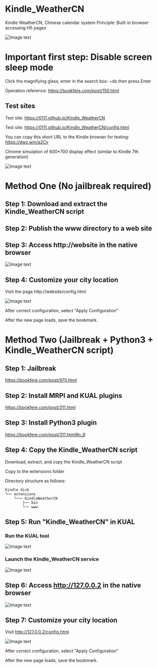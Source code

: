 # Kindle_WeatherCN
Kindle WeatherCN, Chinese calendar system
Principle: Built-in browser accessing H5 pages

![Image text](https://raw.githubusercontent.com/0111/Kindle_WeatherCN/main/00-JustSoso.jpg)

# Important first step: Disable screen sleep mode
Click the magnifying glass, enter in the search box: ~ds then press Enter

Operation reference: https://bookfere.com/post/150.html

## Test sites
Test site: https://0111.github.io/Kindle_WeatherCN

Test site: https://0111.github.io/Kindle_WeatherCN/config.html

You can copy this short URL to the Kindle browser for testing: https://dwz.win/a2Cy

Chrome simulation of 600*700 display effect (similar to Kindle 7th generation)

![Image text](https://raw.githubusercontent.com/0111/Kindle_WeatherCN/main/05-Chome_WebView.png)

# Method One (No jailbreak required)
## Step 1: Download and extract the Kindle_WeatherCN script

## Step 2: Publish the www directory to a web site

## Step 3: Access http://website in the native browser
![Image text](https://raw.githubusercontent.com/0111/Kindle_WeatherCN/main/03-WebVist_127-0-0-2.png)

## Step 4: Customize your city location
Visit the page http://website/config.html

![Image text](https://raw.githubusercontent.com/0111/Kindle_WeatherCN/main/04-Setting_City.png)

After correct configuration, select "Apply Configuration"

After the new page loads, save the bookmark.

# Method Two (Jailbreak + Python3 + Kindle_WeatherCN script)

## Step 1: Jailbreak
https://bookfere.com/post/970.html

## Step 2: Install MRPI and KUAL plugins
https://bookfere.com/post/311.html

## Step 3: Install Python3 plugin
https://bookfere.com/post/311.html#p_8

## Step 4: Copy the Kindle_WeatherCN script
Download, extract, and copy the Kindle_WeatherCN script

Copy to the extensions folder

Directory structure as follows:
```
Kindle disk
└── extensions
    └─── KindleWeatherCN
        ├── bin
        └── www
```

## Step 5: Run "Kindle_WeatherCN" in KUAL
### Run the KUAL tool

![Image text](https://raw.githubusercontent.com/0111/Kindle_WeatherCN/main/01-Run_KUAL-Plugin.png)

### Launch the Kindle_WeatherCN service

![Image text](https://raw.githubusercontent.com/0111/Kindle_WeatherCN/main/02-Start_KWService.png)

## Step 6: Access http://127.0.0.2 in the native browser
![Image text](https://raw.githubusercontent.com/0111/Kindle_WeatherCN/main/03-WebVist_127-0-0-2.png)

## Step 7: Customize your city location
Visit http://127.0.0.2/config.html

![Image text](https://raw.githubusercontent.com/0111/Kindle_WeatherCN/main/04-Setting_City.png)

After correct configuration, select "Apply Configuration"

After the new page loads, save the bookmark.